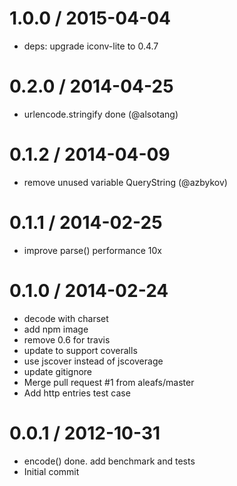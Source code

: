 
1.0.0 / 2015-04-04
==================

 * deps: upgrade iconv-lite to 0.4.7

0.2.0 / 2014-04-25
==================

 * urlencode.stringify done (@alsotang)

0.1.2 / 2014-04-09
==================

 * remove unused variable QueryString (@azbykov)

0.1.1 / 2014-02-25 
==================

  * improve parse() performance 10x

0.1.0 / 2014-02-24 
==================

  * decode with charset
  * add npm image
  * remove 0.6 for travis
  * update to support coveralls
  * use jscover instead of jscoverage
  * update gitignore
  * Merge pull request #1 from aleafs/master
  * Add http entries test case

0.0.1 / 2012-10-31 
==================

  * encode() done. add benchmark and tests
  * Initial commit
